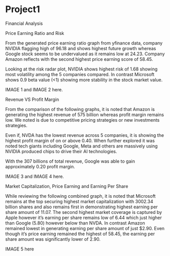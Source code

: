# Project1
Financial Analysis 

Price Earning Ratio and Risk 

From the generated price earning ratio graph from yfinance data, company NVIDIA flagging high of 96.18 and shows highest future growth whereas Google stock seems to be undervalued as it remains low at 24.23. Company Amazon reflects with the second highest price earning score of 58.45. 

Looking at the risk radar plot, NVIDIA shows highest risk of 1.68 showing most volatility among the 5 companies compared.  In contrast Microsoft shows 0.9 beta value (<1) showing more stability in the stock market value.

IMAGE 1 and IMAGE 2 here.



Revenue VS Profit Margin

From the comparison of the following graphs, it is noted that Amazon is generating the highest revenue of 575 billion whereas profit margin remains low. We noted is due to competitive pricing strategies or new investments strategies.

Even if, NVDA has the lowest revenue across 5 companies, it is showing the highest profit margin of on or above 0.40. When further explored it was noted tech giants including Google, Meta and others are massively using NVIDIA produced chips to drive their AI technologies. 

With the 307 billions of total revenue, Google was able to gain approximately 0.20 profit margin.


IMAGE 3 and IMAGE 4 here.



Market Capitalization, Price Earning and Earning Per Share

While reviewing the following combined graph, it is noted that Microsoft remains at the top securing highest market capitalization with 3002.34 billion shares and also remains first in demonstrating highest earning per share amount of 11.07. The second highest market coverage is captured by Apple however it’s earning per share remains low of 6.44 which just higher than Google (5.80) however below than NVDA.  In contrast Amazon remained lowest in generating earning per share amount of just $2.90. Even though it’s price earning remained the highest of 58.45, the earning per share amount was significantly lower of 2.90.

IMAGE 5 here 


